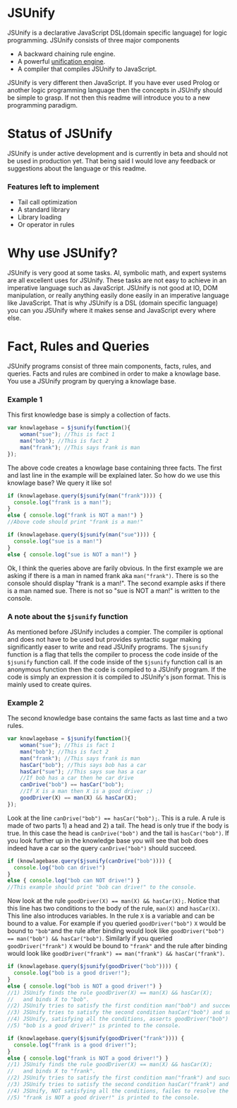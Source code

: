 # JSUnify
JSUnify is a declarative JavaScript DSL(domain specific language) for logic programming. JSUnify consists of three major components

* A backward chaining rule engine.
* A powerful [unification engine](https://github.com/freethenation/unify.js).
* A compiler that compiles JSUnify to JavaScript.

JSUnify is very different then JavaScript. If you have ever used Prolog or another logic programming language then the concepts in JSUnify should be simple to grasp. If not then this readme will introduce you to a new programming paradigm.

# Status of JSUnify
JSUnify is under active development and is currently in beta and should not be used in production yet. That being said I would love any feedback or suggestions about the language or this readme.

### Features left to implement

* Tail call optimization
* A standard library
* Library loading
* Or operator in rules

# Why use JSUnify?
JSUnify is very good at some tasks. AI, symbolic math, and expert systems are all excellent uses for JSUnify. These tasks are not easy to achieve in an imperative language such as JavaScript. JSUnify is not good at IO, DOM manipulation, or really anything easily done easily in an imperative language like JavaScript. That is why JSUnify is a DSL (domain specific language) you can you JSUnify where it makes sense and JavaScript every where else.

# Fact, Rules and Queries
JSUnify programs consist of three main components, facts, rules, and queries. Facts and rules are combined in order to make a knowlage base. You use a JSUnify program by querying a knowlage base.

### Example 1
This first knowledge base is simply a collection of facts.

```javascript
var knowlagebase = $jsunify(function(){
	woman("sue"); //This is fact 1
	man("bob"); //This is fact 2
	man("frank"); //This says frank is man
});
```

The above code creates a knowlage base containing three facts. The first and last line in the example will be explained later. So how do we use this knowlage base? We query it like so!

```javascript
if (knowlagebase.query($jsunify(man("frank")))) {
  console.log("frank is a man!");
}
else { console.log("frank is NOT a man!") }
//Above code should print "frank is a man!"
```

```javascript
if (knowlagebase.query($jsunify(man("sue")))) {
  console.log("sue is a man!")
}
else { console.log("sue is NOT a man!") }
```

Ok, I think the queries above are farily obvious. In the first example we are asking if there is a man in named frank aka `man("frank")`. There is so the console should display "frank is a man!". The second example asks if there is a man named sue. There is not so "sue is NOT a man!" is written to the console.

### A note about the `$jsunify` function

As mentioned before JSUnify includes a compier. The compiler is optional and does not have to be used but provides syntactic sugar making significantly easer to write and read JSUnify programs. The `$jsunify` function is a flag that tells the compiler to process the code inside of the `$jsunify` function call. If the code inside of the `$jsunify` function call is an anonymous function then the code is compiled to a JSUnify program. If the code is simply an expression it is compiled to JSUnify's json format. This is mainly used to create quires.

### Example 2

The second knowledge base contains the same facts as last time and a two rules.

```javascript
var knowlagebase = $jsunify(function(){
	woman("sue"); //This is fact 1
	man("bob"); //This is fact 2
	man("frank"); //This says frank is man
    hasCar("bob"); //This says bob has a car
    hasCar("sue"); //This says sue has a car
    //If bob has a car then he car drive
    canDrive("bob") == hasCar("bob"); 
    //If X is a man then X is a good driver ;)
    goodDriver(X) == man(X) && hasCar(X);
});
```

Look at the line `canDrive("bob") == hasCar("bob");`. This is a rule. A rule is made of two parts 1) a head and 2) a tail. The head is only true if the body is true. In this case the head is `canDrive("bob")` and the tail is `hasCar("bob")`. If you look further up in the knowledge base you will see that bob does indeed have a car so the query `canDrive("bob")` should succeed.

```javascript
if (knowlagebase.query($jsunify(canDrive("bob")))) {
  console.log("bob can drive!")
}
else { console.log("bob can NOT drive!") }
//This example should print "bob can drive!" to the console.
```

Now look at the rule `goodDriver(X) == man(X) && hasCar(X);`. Notice that this line has two conditions to the body of the rule, `man(X)` and `hasCar(X)`. This line also introduces variables. In the rule `X` is a variable and can be bound to a value. For example if you queried `goodDriver("bob")` `X` would be bound to `"bob"`and the rule after binding would look like `goodDriver("bob") == man("bob") && hasCar("bob")`. Similarly if you queried  `goodDriver("frank")` `X` would be bound to `"frank"` and the rule after binding would look like `goodDriver("frank") == man("frank") && hasCar("frank")`.

```javascript
if (knowlagebase.query($jsunify(goodDriver("bob")))) {
  console.log("bob is a good driver!");
}
else { console.log("bob is NOT a good driver!") }
//1) JSUnify finds the rule goodDriver(X) == man(X) && hasCar(X);
//   and binds X to "bob".
//2) JSUnify tries to satisfy the first condition man("bob") and succeeds
//3) JSUnify tries to satisfy the second condition hasCar("bob") and succeeds
//4) JSUnify, satisfying all the conditions, asserts goodDriver("bob")
//5) "bob is a good driver!" is printed to the console.
```
```javascript
if (knowlagebase.query($jsunify(goodDriver("frank")))) {
  console.log("frank is a good driver!");
}
else { console.log("frank is NOT a good driver!") }
//1) JSUnify finds the rule goodDriver(X) == man(X) && hasCar(X);
//   and binds X to "frank".
//2) JSUnify tries to satisfy the first condition man("frank") and succeeds
//3) JSUnify tries to satisfy the second condition hasCar("frank") and fails
//4) JSUnify, NOT satisfying all the conditions, failes to resolve the query.
//5) "frank is NOT a good driver!" is printed to the console.
```